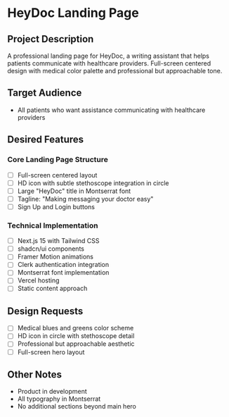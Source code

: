 # HeyDoc Landing Page
## Project Description
A professional landing page for HeyDoc, a writing assistant that helps patients communicate with healthcare providers. Full-screen centered design with medical color palette and professional but approachable tone.

## Target Audience
- All patients who want assistance communicating with healthcare providers

## Desired Features
### Core Landing Page Structure
- [ ] Full-screen centered layout
- [ ] HD icon with subtle stethoscope integration in circle
- [ ] Large "HeyDoc" title in Montserrat font
- [ ] Tagline: "Making messaging your doctor easy"
- [ ] Sign Up and Login buttons

### Technical Implementation
- [ ] Next.js 15 with Tailwind CSS
- [ ] shadcn/ui components
- [ ] Framer Motion animations
- [ ] Clerk authentication integration
- [ ] Montserrat font implementation
- [ ] Vercel hosting
- [ ] Static content approach

## Design Requests
- [ ] Medical blues and greens color scheme
- [ ] HD icon in circle with stethoscope detail
- [ ] Professional but approachable aesthetic
- [ ] Full-screen hero layout

## Other Notes
- Product in development
- All typography in Montserrat
- No additional sections beyond main hero